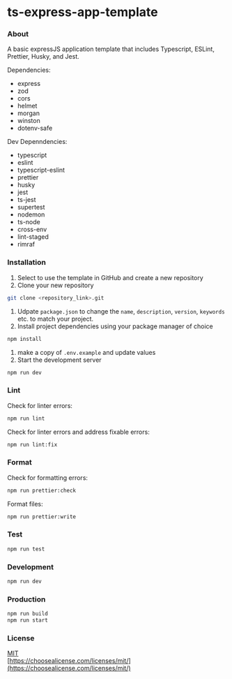 # ts-express-app-template

### About
A basic expressJS application template that includes Typescript, ESLint, Prettier, Husky, and Jest.

Dependencies:
- express
- zod
- cors
- helmet
- morgan
- winston
- dotenv-safe

Dev Depenndencies:
- typescript
- eslint
- typescript-eslint
- prettier
- husky
- jest
- ts-jest
- supertest
- nodemon
- ts-node
- cross-env
- lint-staged
- rimraf

### Installation
1. Select to use the template in GitHub and create a new repository
2. Clone your new repository
```bash
git clone <repository_link>.git
```
1. Udpate `package.json` to change the `name`, `description`, `version`, `keywords` etc. to match your project.
2. Install project dependencies using your package manager of choice
```bash
npm install
```
1. make a copy of `.env.example` and update values
2. Start the development server
```bash
npm run dev
```

### Lint
Check for linter errors:
```bash
npm run lint
```

Check for linter errors and address fixable errors:
```bash
npm run lint:fix
```

### Format
Check for formatting errors:
```bash
npm run prettier:check
```
Format files:
```bash
npm run prettier:write
```

### Test
```bash
npm run test
```

### Development
```bash
npm run dev
```

### Production
```bash
npm run build
npm run start
```

### License
[MIT](https://github.com/JakeBisson8/angular-17-app-template/blob/main/LICENSE)  
[https://choosealicense.com/licenses/mit/](https://choosealicense.com/licenses/mit/)

